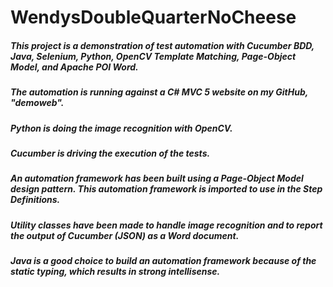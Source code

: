 # WendysDoubleQuarterNoCheese

##### This project is a demonstration of test automation with Cucumber BDD, Java, Selenium, Python, OpenCV Template Matching, Page-Object Model, and Apache POI Word.

##### The automation is running against a C# MVC 5 website on my GitHub, "demoweb".

##### Python is doing the image recognition with OpenCV.

##### Cucumber is driving the execution of the tests.

##### An automation framework has been built using a Page-Object Model design pattern. This automation framework is imported to use in the Step Definitions.

##### Utility classes have been made to handle image recognition and to report the output of Cucumber (JSON) as a Word document.

##### Java is a good choice to build an automation framework because of the static typing, which results in strong intellisense.
